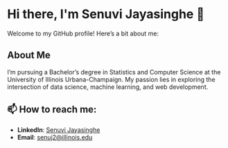 # Hi there, I'm **Senuvi Jayasinghe** 👋

Welcome to my GitHub profile! Here’s a bit about me:

## About Me

I’m pursuing a Bachelor’s degree in Statistics and Computer Science at the University of Illinois Urbana-Champaign. My passion lies in exploring the intersection of data science, machine learning, and web development. 


## 📫 How to reach me:
- **LinkedIn**: [Senuvi Jayasinghe](https://www.linkedin.com/in/senuvi-jayasinghe-b537221a0)
- **Email**: [senuj2@illinois.edu](mailto:senuj2@illinois.edu)
